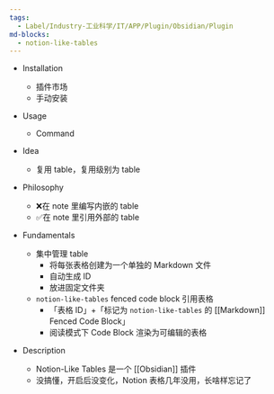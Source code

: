 ```yaml
---
tags:
  - Label/Industry-工业科学/IT/APP/Plugin/Obsidian/Plugin
md-blocks:
  - notion-like-tables
---
```


- Installation
    - 插件市场
    - 手动安装

- Usage
    - Command

- Idea
    - 复用 table，复用级别为 table

- Philosophy
    - ❌在 note 里编写内嵌的 table
    - ✅在 note 里引用外部的 table

- Fundamentals
    - 集中管理 table
        - 将每张表格创建为一个单独的 Markdown 文件
        - 自动生成 ID
        - 放进固定文件夹
    - `notion-like-tables` fenced code block 引用表格
        - 「表格 ID」+「标记为 `notion-like-tables` 的 [[Markdown]] Fenced Code Block」
        - 阅读模式下 Code Block 渲染为可编辑的表格

- Description
    - Notion-Like Tables 是一个 [[Obsidian]] 插件
    - 没搞懂，开启后没变化，Notion 表格几年没用，长啥样忘记了
